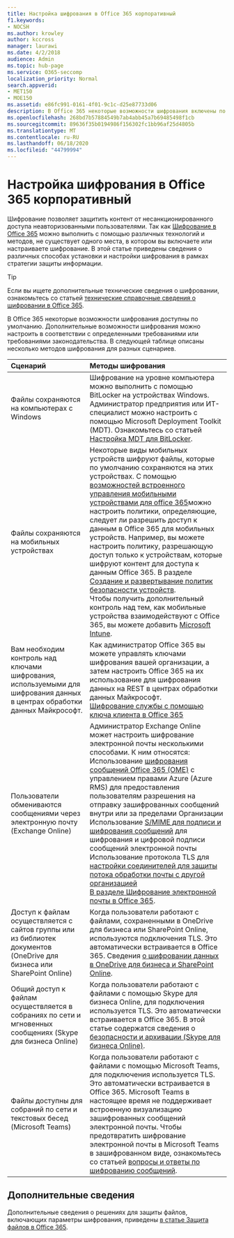 ```yaml
---
title: Настройка шифрования в Office 365 корпоративный
f1.keywords:
- NOCSH
ms.author: krowley
author: kccross
manager: laurawi
ms.date: 4/2/2018
audience: Admin
ms.topic: hub-page
ms.service: O365-seccomp
localization_priority: Normal
search.appverid:
- MET150
- MOE150
ms.assetid: e86fc991-0161-4f01-9c1c-d25e87733d06
description: В Office 365 некоторые возможности шифрования включены по умолчанию; другие возможности можно настроить в соответствии с определенными требованиями соответствия требованиям или юридическим требованиям.
ms.openlocfilehash: 268bd7b57884549b7ab4abb45a7b69485498f1cb
ms.sourcegitcommit: 89636f35b0194986f156302fc1bb96af25d4805b
ms.translationtype: MT
ms.contentlocale: ru-RU
ms.lasthandoff: 06/18/2020
ms.locfileid: "44799994"
---
```

# <a name="set-up-encryption-in-office-365-enterprise"></a>Настройка шифрования в Office 365 корпоративный

Шифрование позволяет защитить контент от несанкционированного доступа неавторизованными пользователями. Так как [Шифрование в Office 365](encryption.md) можно выполнить с помощью различных технологий и методов, не существует одного места, в котором вы включаете или настраиваете шифрование. В этой статье приведены сведения о различных способах установки и настройки шифрования в рамках стратегии защиты информации.
  
> [!TIP]
> Если вы ищете дополнительные технические сведения о шифровании, ознакомьтесь со статьей [технические справочные сведения о шифровании в Office 365](technical-reference-details-about-encryption.md).
  
В Office 365 некоторые возможности шифрования доступны по умолчанию. Дополнительные возможности шифрования можно настроить в соответствии с определенными требованиями или требованиями законодательства. В следующей таблице описаны несколько методов шифрования для разных сценариев.
  
|**Сценарий**|**Методы шифрования**|
|:-----|:-----|
|Файлы сохраняются на компьютерах с Windows  <br/> |Шифрование на уровне компьютера можно выполнить с помощью BitLocker на устройствах Windows. Администратор предприятия или ИТ-специалист можно настроить с помощью Microsoft Deployment Toolkit (MDT). Ознакомьтесь со статьей [Настройка MDT для BitLocker](https://go.microsoft.com/fwlink/?linkid=849282).  <br/> |
|Файлы сохраняются на мобильных устройствах  <br/> |Некоторые виды мобильных устройств шифруют файлы, которые по умолчанию сохраняются на этих устройствах. С помощью [возможностей встроенного управления мобильными устройствами для office 365](https://support.microsoft.com/en-us/office/capabilities-of-built-in-mobile-device-management-for-microsoft-365-a1da44e5-7475-4992-be91-9ccec25905b0)можно настроить политики, определяющие, следует ли разрешить доступ к данным в Office 365 для мобильных устройств. Например, вы можете настроить политику, разрешающую доступ только к устройствам, которые шифруют контент для доступа к данным Office 365. В разделе [Создание и развертывание политик безопасности устройств](https://support.microsoft.com/office/create-and-deploy-device-security-policies-d310f556-8bfb-497b-9bd7-fe3c36ea2fd6).  <br/> Чтобы получить дополнительный контроль над тем, как мобильные устройства взаимодействуют с Office 365, вы можете добавить [Microsoft Intune](https://docs.microsoft.com/mem/intune/fundamentals/setup-steps).  <br/> |
|Вам необходим контроль над ключами шифрования, используемыми для шифрования данных в центрах обработки данных Майкрософт.  <br/> | Как администратор Office 365 вы можете управлять ключами шифрования вашей организации, а затем настроить Office 365 на их использование для шифрования данных на REST в центрах обработки данных Майкрософт.  <br/> [Шифрование службы с помощью ключа клиента в Office 365](customer-key-overview.md) <br/> |
|Пользователи обмениваются сообщениями через электронную почту (Exchange Online)  <br/> | Администратор Exchange Online может настроить шифрование электронной почты несколькими способами. К ним относятся:  <br/>  Использование [шифрования сообщений Office 365 (OME)](set-up-new-message-encryption-capabilities.md) с управлением правами Azure (Azure RMS) для предоставления пользователям разрешения на отправку зашифрованных сообщений внутри или за пределами Организации  <br/>  Использование [S/MIME для подписи и шифрования сообщений](https://aka.ms/c6dozg) для шифрования и цифровой подписи сообщений электронной почты  <br/>  Использование протокола TLS для [настройки соединителей для защиты потока обработки почты с другой организацией](https://aka.ms/hs809p) <br/>  [В разделе Шифрование электронной почты в Office 365](https://aka.ms/hic3f7).  <br/> |
|Доступ к файлам осуществляется с сайтов группы или из библиотек документов (OneDrive для бизнеса или SharePoint Online)  <br/> |Когда пользователи работают с файлами, сохраненными в OneDrive для бизнеса или SharePoint Online, используются подключения TLS. Это автоматически встраивается в Office 365. Сведения [о шифровании данных в OneDrive для бизнеса и SharePoint Online](https://go.microsoft.com/fwlink/?linkid=526379).  <br/> |
|Общий доступ к файлам осуществляется в собраниях по сети и мгновенных сообщениях (Skype для бизнеса Online)  <br/> |Когда пользователи работают с файлами с помощью Skype для бизнеса Online, для подключения используется TLS. Это автоматически встраивается в Office 365. В этой статье содержатся сведения о [безопасности и архивации (Skype для бизнеса Online)](https://aka.ms/nuq4ws).  <br/> |
|Файлы доступны для собраний по сети и текстовых бесед (Microsoft Teams)  <br/> |Когда пользователи работают с файлами с помощью Microsoft Teams, для подключения используется TLS. Это автоматически встраивается в Office 365. Microsoft Teams в настоящее время не поддерживает встроенную визуализацию зашифрованных сообщений электронной почты. Чтобы предотвратить шифрование электронной почты в Microsoft Teams в зашифрованном виде, ознакомьтесь со статьей [вопросы и ответы по шифрованию сообщений](https://docs.microsoft.com/microsoft-365/compliance/ome-faq?view=o365-worldwide#can-i-automatically-remove-encryption-on-incoming-and-outgoing-mail).  <br/> 

## <a name="additional-information"></a>Дополнительные сведения

Дополнительные сведения о решениях для защиты файлов, включающих параметры шифрования, приведены [в статье Защита файлов в Office 365](https://www.microsoft.com/download/details.aspx?id=55523).
 

